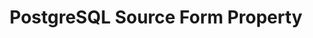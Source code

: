 ---
# -------------------------- #
#        CONTENT TYPE        #
# -------------------------- #

product-type: "connect"
content-type: "api-form"
form-type: "source"
key: "source-form-properties-postgresql-object"


# -------------------------- #
#        OBJECT INFO         #
# -------------------------- #

title: "PostgreSQL Source Form Property"
api-type: "postgres"
display-name: "PostgreSQL"

source-type: "database"
docs-name: "postgres"
db-type: "postgres"

description: ""


# -------------------------- #
#      OBJECT ATTRIBUTES     #
# -------------------------- #

## See these fields in _data/connect/common/database-sources.yml > all-databases
## This object will also list the fields in the `mysql` list ^

uses-common-fields: true
uses-feature-fields: true
---